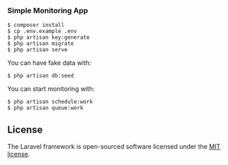 ### Simple Monitoring App

```
$ composer install
$ cp .env.example .env
$ php artisan key:generate
$ php artisan migrate
$ php artisan serve
```

You can have fake data with:
```
$ php artisan db:seed
```

You can start monitoring with:
```
$ php artisan schedule:work
$ php artisan queue:work
```


## License

The Laravel framework is open-sourced software licensed under the [MIT license](https://opensource.org/licenses/MIT).

